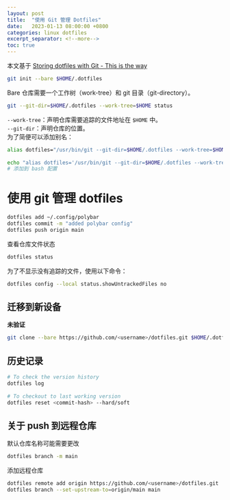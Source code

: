 ```yaml
---      
layout: post      
title:  "使用 Git 管理 Dotfiles"      
date:   2023-01-13 08:00:00 +0800      
categories: linux dotfiles       
excerpt_separator: <!--more-->
toc: true
---      
```

  
本文基于 [Storing dotfiles with Git - This is the way](https://engineeringwith.kalkayan.io/series/developer-experience/storing-dotfiles-with-git-this-is-the-way/)  
```bash  
git init --bare $HOME/.dotfiles  
```  
Bare 仓库需要一个工作树（work-tree）和 git 目录（git-directory）。  

<!--more-->

```bash  
git --git-dir=$HOME/.dotfiles --work-tree=$HOME status  
```  
```--work-tree```：声明仓库需要追踪的文件地址在 ```$HOME``` 中。  
```--git-dir```：声明仓库的位置。  
为了简便可以添加别名：  
```bash  
alias dotfiles="/usr/bin/git --git-dir=$HOME/.dotfiles --work-tree=$HOME"   
  
echo "alias dotfiles='/usr/bin/git --git-dir=$HOME/.dotfiles --work-tree=$HOME'" >> $HOME/.bashrc  
# 添加到 bash 配置  
```  
# 使用 git 管理 dotfiles  
```bash  
dotfiles add ~/.config/polybar  
dotfiles commit -m "added polybar config"  
dotfiles push origin main  
```  
查看仓库文件状态  
```bash  
dotfiles status  
```  
为了不显示没有追踪的文件，使用以下命令：  
```bash  
dotfiles config --local status.showUntrackedFiles no  
```  
## 迁移到新设备  
**未验证**  
```bash  
git clone --bare https://github.com/<username>/dotfiles.git $HOME/.dotfiles && source ~/.zshrc   
```  
## 历史记录  
```bash  
# To check the version history   
dotfiles log   
  
# To checkout to last working version  
dotfiles reset <commit-hash> --hard/soft  
```  
## 关于 push 到远程仓库  
默认仓库名称可能需要更改  
```bash  
dotfiles branch -m main  
```  
添加远程仓库  
```bash  
dotfiles remote add origin https://github.com/<username>/dotfiles.git  
dotfiles branch --set-upstream-to=origin/main main  
```